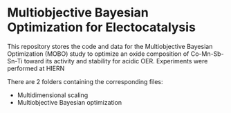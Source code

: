 # Multiobjective Bayesian Optimization for Electocatalysis

This repository stores the code and data for the Multiobjective Bayesian Optimization (MOBO) study to optimize an oxide composition of Co-Mn-Sb-Sn-Ti toward its activity and stability for acidic OER. Experiments were performed at HIERN

There are 2 folders containing the corresponding files:
* Multidimensional scaling
* Multiobjective Bayesian optimization

